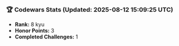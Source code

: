 ### 🏆 Codewars Stats (Updated: 2025-08-12 15:09:25 UTC)

- **Rank:** 8 kyu
- **Honor Points:** 3
- **Completed Challenges:** 1

